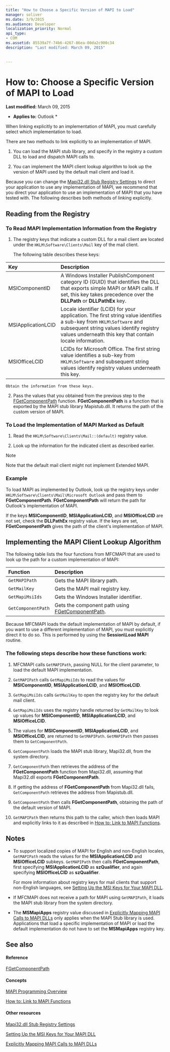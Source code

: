 ```yaml
---
title: "How to Choose a Specific Version of MAPI to Load"
manager: soliver
ms.date: 3/9/2015
ms.audience: Developer
localization_priority: Normal
api_type:
- COM
ms.assetid: 85539a7f-74b6-4267-86ea-00da2c900c34
description: "Last modified: March 09, 2015"
 
 
---
```


# How to: Choose a Specific Version of MAPI to Load

 **Last modified:** March 09, 2015 
  
 * **Applies to:** Outlook * 
  
When linking explicitly to an implementation of MAPI, you must carefully select which implementation to load. 
  
There are two methods to link explicitly to an implementation of MAPI. 
  
1. You can load the MAPI stub library, and specify in the registry a custom DLL to load and dispatch MAPI calls to.
    
2. You can implement the MAPI client lookup algorithm to look up the version of MAPI used by the default mail client and load it.
    
Because you can change the [Mapi32.dll Stub Registry Settings](http://msdn.microsoft.com/en-us/library/ms531218%28EXCHG.10%29.aspx) to direct your application to use any implementation of MAPI, we recommend that you direct your application to use an implementation of MAPI that you have tested with. The following describes both methods of linking explicitly. 
  
## Reading from the Registry

### To Read MAPI Implementation Information from the Registry

1. The registry keys that indicate a custom DLL for a mail client are located under the  `HKLM\Software\Clients\Mail` key of the mail client. 
    
    The following table describes these keys:
    
|**Key**|**Description**|
|:-----|:-----|
|MSIComponentID  <br/> |A Windows Installer PublishComponent category ID (GUID) that identifies the DLL that exports simple MAPI or MAPI calls. If set, this key takes precedence over the **DLLPath** or **DLLPathEx** key.  <br/> |
|MSIApplicationLCID  <br/> |Locale identifier (LCID) for your application. The first string value identifies a sub-key from  `HKLM\Software` and subsequent string values identify registry values underneath this key that contain locale information.  <br/> |
|MSIOfficeLCID  <br/> |LCIDs for Microsoft Office. The first string value identifies a sub-key from  `HKLM\Software` and subsequent string values identify registry values underneath this key.  <br/> |
   
    Obtain the information from these keys.
    
2. Pass the values that you obtained from the previous step to the [FGetComponentPath](fgetcomponentpath.md) function. **FGetComponentPath** is a function that is exported by the MAPI stub library Mapistub.dll. It returns the path of the custom version of MAPI. 
    
### 

### To Load the Implementation of MAPI Marked as Default

1. Read the  `HKLM\Software\Clients\Mail::(default)` registry value. 
    
2. Look up the information for the indicated client as described earlier.
    
> [!NOTE]
> Note that the default mail client might not implement Extended MAPI. 
  
### Example

To load MAPI as implemented by Outlook, look up the registry keys under  `HKLM\Software\Clients\Mail\Microsoft Outlook` and pass them to **FGetComponentPath**. **FGetComponentPath** will return the path for Outlook's implementation of MAPI. 
  
If the keys **MSIComponentID**, **MSIApplicationLCID**, and **MSIOfficeLCID** are not set, check the **DLLPathEx** registry value. If the keys are set, **FGetComponentPath** gives the path of the client's implementation of MAPI. 
  
## Implementing the MAPI Client Lookup Algorithm

The following table lists the four functions from MFCMAPI that are used to look up the path for a custom implementation of MAPI:
  
|**Function**|**Description**|
|:-----|:-----|
| `GetMAPIPath` <br/> |Gets the MAPI library path.  <br/> |
| `GetMailKey` <br/> |Gets the MAPI mail registry key.  <br/> |
| `GetMapiMsiIds` <br/> |Gets the Windows Installer identifier.  <br/> |
| `GetComponentPath` <br/> |Gets the component path using [FGetComponentPath](fgetcomponentpath.md).  <br/> |
   
Because MFCMAPI loads the default implementation of MAPI by default, if you want to use a different implementation of MAPI, you must explicitly direct it to do so. This is performed by using the **Session\Load MAPI** routine. 
  
### The following steps describe how these functions work:

1. MFCMAPI calls  `GetMAPIPath`, passing NULL for the client parameter, to load the default MAPI implementation.
    
2.  `GetMAPIPath` calls  `GetMapiMsiIds` to read the values for **MSIComponentID**, **MSIApplicationLCID**, and **MSIOfficeLCID**.
    
3.  `GetMapiMsiIds` calls  `GetMailKey` to open the registry key for the default mail client. 
    
4.  `GetMapiMsiIds` uses the registry handle returned by  `GetMailKey` to look up values for **MSIComponentID**, **MSIApplicationLCID**, and **MSIOfficeLCID**.
    
5. The values for **MSIComponentID**, **MSIApplicationLCID**, and **MSIOfficeLCID**, are returned to  `GetMAPIPath`.  `GetMAPIPath` then passes them to  `GetComponentPath`.
    
6.  `GetComponentPath` loads the MAPI stub library, Mapi32.dll, from the system directory. 
    
7.  `GetComponentPath` then retrieves the address of the **FGetComponentPath** function from Mapi32.dll, assuming that Mapi32.dll exports **FGetComponentPath**.
    
8. If getting the address of **FGetComponentPath** from Mapi32.dll fails,  `GetComponentPath` retrieves the address from Mapistub.dll. 
    
9.  `GetComponentPath` then calls **FGetComponentPath**, obtaining the path of the default version of MAPI.
    
10.  `GetMAPIPath` then returns this path to the caller, which then loads MAPI and explicitly links to it as described in [How to: Link to MAPI Functions](how-to-link-to-mapi-functions.md).
    
## Notes

- To support localized copies of MAPI for English and non-English locales,  `GetMAPIPath` reads the values for the **MSIApplicationLCID** and **MSIOfficeLCID** subkeys.  `GetMAPIPath` then calls **FGetComponentPath**, first specifying **MSIApplicationLCID** as **szQualifier**, and again specifying **MSIOfficeLCID** as **szQualifier**. 
    
    For more information about registry keys for mail clients that support non-English languages, see [Setting Up the MSI Keys for Your MAPI DLL](http://msdn.microsoft.com/en-us/library/ee909494%28VS.85%29.aspx).
    
- If MFCMAPI does not receive a path for MAPI using  `GetMAPIPath`, it loads the MAPI stub library from the system directory.
    
- The **MSMapiApps** registry value discussed in [Explicitly Mapping MAPI Calls to MAPI DLLs](http://msdn.microsoft.com/en-us/library/ee909490%28VS.85%29.aspx) only applies when the MAPI Stub library is used. Applications that load a specific implementation of MAPI or load the default implementation do not have to set the **MSMapiApps** registry key. 
    
## See also

#### Reference

[FGetComponentPath](fgetcomponentpath.md)
#### Concepts

[MAPI Programming Overview](mapi-programming-overview.md)
  
[How to: Link to MAPI Functions](how-to-link-to-mapi-functions.md)
#### Other resources

[Mapi32.dll Stub Registry Settings](http://msdn.microsoft.com/en-us/library/ms531218%28EXCHG.10%29.aspx)
  
[Setting Up the MSI Keys for Your MAPI DLL](http://msdn.microsoft.com/en-us/library/ee909494%28VS.85%29.aspx)
  
[Explicitly Mapping MAPI Calls to MAPI DLLs](http://msdn.microsoft.com/en-us/library/ee909490%28VS.85%29.aspx)


